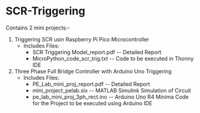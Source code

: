 # SCR-Triggering
Contains 2 mini projects:-
1) Triggering SCR usin Raspberry Pi Pico Microcontroller
   * Includes Files:
      - SCR Triggering Model_report.pdf -- Detailed Report
      - MicroPython_code_scr_trig.txt -- Code to be executed in Thonny IDE
2) Three Phase Full Bridge Controller with Arduino Uno Triggering
   * Includes Files:
      - PE_Lab_mini_proj_report.pdf -- Detailed Report
      - mini_project_pelab.slx -- MATLAB Simulink Simulation of Circuit
      - pe_lab_mini_proj_3ph_rect.ino -- Arduino Uno R4 Minima Code for the Project to be executed using Arduino IDE
